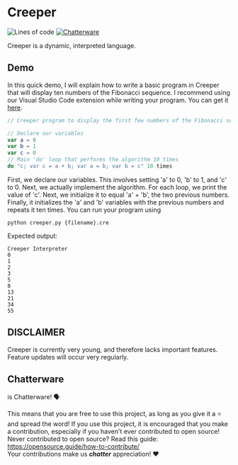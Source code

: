 # Creeper
![Lines of code](https://img.shields.io/tokei/lines/github/chatter-social/Creeper?color=1) [![Chatterware](https://img.shields.io/badge/license%20addition-Chatterware-%2385ff95?labelColor=black)](https://github.com/chatter-social/chatterware)

Creeper is a dynamic, interpreted language.

## Demo

In this quick demo, I will explain how to write a basic program in Creeper that will display ten numbers of the Fibonacci sequence. I recommend using our Visual Studio Code extension while writing your program. You can get it [here](https://marketplace.visualstudio.com/items?itemName=Chatter.creeper-language).

```swift
// Creeper program to display the first few numbers of the Fibonacci sequence

// Declare our variables
var a = 0
var b = 1
var c = 0
// Main 'do' loop that performs the algorithm 10 times
do "c; var c = a + b; var a = b; var b = c" 10 times
```

First, we declare our variables. This involves setting 'a' to 0, 'b' to 1, and 'c' to 0. Next, we actually implement the algorithm. For each loop, we print the value of 'c'. Next, we initialize it to equal 'a' + 'b', the two previous numbers. Finally, it initializes the 'a' and 'b' variables with the previous numbers and repeats it ten times. You can run your program using 
```
python creeper.py {filename}.cre
```
Expected output:
```
Creeper Interpreter
0
1
2
3
5
8
13
21
34
55
```
## DISCLAIMER
Creeper is currently very young, and therefore lacks important features. Feature updates will occur very regularly.

##  Chatterware

<!-- Project --> is Chatterware! 🗣<br>
This means that you are free to use this project, as long as you give it a :star: and spread the word!
If you use this project, it is encouraged that you make a contribution, especially if you haven't ever contributed to open source!
Never contributed to open source? Read this guide: https://opensource.guide/how-to-contribute/ <br>
Your contributions make us _**chatter**_ appreciation! ❤️
